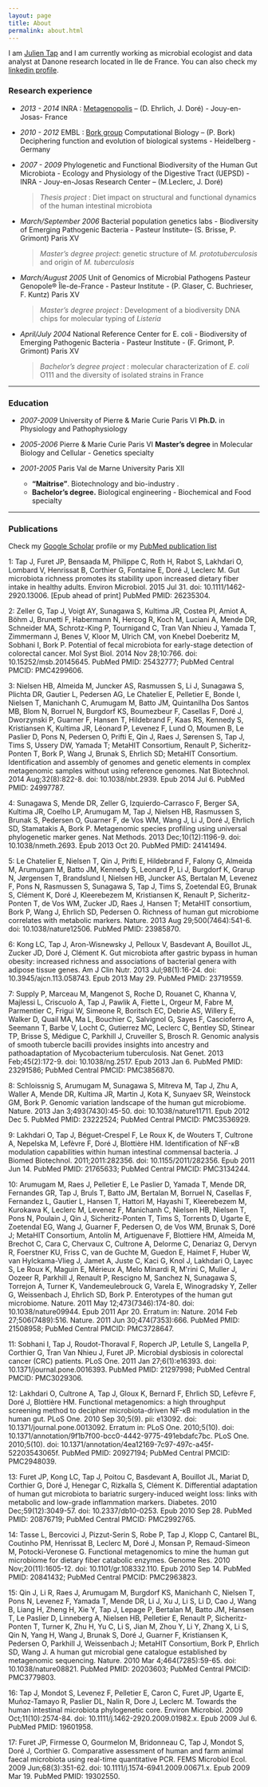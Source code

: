```yaml
---
layout: page
title: About
permalink: about.html
---
```




<div itemscope itemtype="http://schema.org/Person">

I am <a href="http://julientap.com" itemprop="url"> <span itemprop="name">Julien Tap</span></a> and 
I am currently working as <span itemprop="jobTitle">microbial ecologist</span> and data analyst at 
<span itemprop="affiliation">Danone research</span> located in <span itemprop="address" itemscope itemtype="http://schema.org/PostalAddress">
<span itemprop="addressRegion">Ile de France</span>. 
You can also check my <a itemprop="sameAs" href="http://www.linkedin.com/in/julientap" >linkedin profile</a>.

</div>
</div>

### Research experience

* _2013 - 2014_ INRA : [Metagenopolis](http://www.mgps.eu) – (D. Ehrlich, J. Doré) - Jouy-en-Josas- France

* _2010 - 2012_ EMBL : [Bork group](http://bork.embl.de) Computational Biology –  (P. Bork)  Deciphering function and evolution of biological systems - Heidelberg -Germany

* _2007 - 2009_ Phylogenetic and Functional Biodiversity of the Human Gut Microbiota - Ecology and Physiology of the Digestive Tract (UEPSD) - INRA - Jouy-en-Josas Research Center – (M.Leclerc, J. Doré)

	>_Thesis project_ : Diet impact on structural and functional dynamics of the human intestinal microbiota

* _March/September 2006_ Bacterial population genetics labs - Biodiversity of Emerging Pathogenic Bacteria - Pasteur Institute– (S. Brisse, P. Grimont) Paris XV

	>_Master’s degree project_: genetic structure of _M. prototuberculosis_ and origin of _M. tuberculosis_

* _March/August 2005_ Unit of Genomics of Microbial Pathogens Pasteur Genopole® Île-de-France - Pasteur Institute - (P. Glaser, C. Buchrieser, F. Kuntz) Paris XV

	>_Master’s degree project_ : Development of a biodiversity DNA chips for molecular typing of _Listeria_

* _April/July 2004_ National Reference Center for E. coli - Biodiversity of Emerging Pathogenic Bacteria - Pasteur Institute - (F. Grimont, P. Grimont) Paris XV

	>_Bachelor’s degree project_ : molecular characterization of _E. coli_ O111 and the diversity of isolated strains in France

---------------------------------------------------------

### Education

* _2007-2009_ University of Pierre & Marie Curie Paris VI
        **Ph.D.** in Physiology and Pathophysiology

* _2005-2006_ Pierre & Marie Curie Paris VI
        **Master’s degree** in Molecular Biology and Cellular - Genetics specialty

* _2001-2005_ Paris Val de Marne University Paris XII
	*  **“Maitrise”**. Biotechnology and bio-industry .
	* **Bachelor’s degree.** Biological engineering - Biochemical and Food specialty

-----------------------------------------------

### Publications

Check my [Google Scholar](http://scholar.google.com/citations?user=aYTQ-WkAAAAJ) profile or my [PubMed publication list](http://www.ncbi.nlm.nih.gov/pubmed?term=Tap%20Julien[Full%20Author%20Name])

1: Tap J, Furet JP, Bensaada M, Philippe C, Roth H, Rabot S, Lakhdari O, Lombard 
V, Henrissat B, Corthier G, Fontaine E, Doré J, Leclerc M. Gut microbiota
richness promotes its stability upon increased dietary fiber intake in healthy
adults. Environ Microbiol. 2015 Jul 31. doi: 10.1111/1462-2920.13006. [Epub ahead
of print] PubMed PMID: 26235304.


2: Zeller G, Tap J, Voigt AY, Sunagawa S, Kultima JR, Costea PI, Amiot A, Böhm J,
Brunetti F, Habermann N, Hercog R, Koch M, Luciani A, Mende DR, Schneider MA,
Schrotz-King P, Tournigand C, Tran Van Nhieu J, Yamada T, Zimmermann J, Benes V, 
Kloor M, Ulrich CM, von Knebel Doeberitz M, Sobhani I, Bork P. Potential of fecal
microbiota for early-stage detection of colorectal cancer. Mol Syst Biol. 2014
Nov 28;10:766. doi: 10.15252/msb.20145645. PubMed PMID: 25432777; PubMed Central 
PMCID: PMC4299606.


3: Nielsen HB, Almeida M, Juncker AS, Rasmussen S, Li J, Sunagawa S, Plichta DR, 
Gautier L, Pedersen AG, Le Chatelier E, Pelletier E, Bonde I, Nielsen T,
Manichanh C, Arumugam M, Batto JM, Quintanilha Dos Santos MB, Blom N, Borruel N, 
Burgdorf KS, Boumezbeur F, Casellas F, Doré J, Dworzynski P, Guarner F, Hansen T,
Hildebrand F, Kaas RS, Kennedy S, Kristiansen K, Kultima JR, Léonard P, Levenez
F, Lund O, Moumen B, Le Paslier D, Pons N, Pedersen O, Prifti E, Qin J, Raes J,
Sørensen S, Tap J, Tims S, Ussery DW, Yamada T; MetaHIT Consortium, Renault P,
Sicheritz-Ponten T, Bork P, Wang J, Brunak S, Ehrlich SD; MetaHIT Consortium.
Identification and assembly of genomes and genetic elements in complex
metagenomic samples without using reference genomes. Nat Biotechnol. 2014
Aug;32(8):822-8. doi: 10.1038/nbt.2939. Epub 2014 Jul 6. PubMed PMID: 24997787.


4: Sunagawa S, Mende DR, Zeller G, Izquierdo-Carrasco F, Berger SA, Kultima JR,
Coelho LP, Arumugam M, Tap J, Nielsen HB, Rasmussen S, Brunak S, Pedersen O,
Guarner F, de Vos WM, Wang J, Li J, Doré J, Ehrlich SD, Stamatakis A, Bork P.
Metagenomic species profiling using universal phylogenetic marker genes. Nat
Methods. 2013 Dec;10(12):1196-9. doi: 10.1038/nmeth.2693. Epub 2013 Oct 20.
PubMed PMID: 24141494.


5: Le Chatelier E, Nielsen T, Qin J, Prifti E, Hildebrand F, Falony G, Almeida M,
Arumugam M, Batto JM, Kennedy S, Leonard P, Li J, Burgdorf K, Grarup N, Jørgensen
T, Brandslund I, Nielsen HB, Juncker AS, Bertalan M, Levenez F, Pons N, Rasmussen
S, Sunagawa S, Tap J, Tims S, Zoetendal EG, Brunak S, Clément K, Doré J,
Kleerebezem M, Kristiansen K, Renault P, Sicheritz-Ponten T, de Vos WM, Zucker
JD, Raes J, Hansen T; MetaHIT consortium, Bork P, Wang J, Ehrlich SD, Pedersen O.
Richness of human gut microbiome correlates with metabolic markers. Nature. 2013 
Aug 29;500(7464):541-6. doi: 10.1038/nature12506. PubMed PMID: 23985870.


6: Kong LC, Tap J, Aron-Wisnewsky J, Pelloux V, Basdevant A, Bouillot JL, Zucker 
JD, Doré J, Clément K. Gut microbiota after gastric bypass in human obesity:
increased richness and associations of bacterial genera with adipose tissue
genes. Am J Clin Nutr. 2013 Jul;98(1):16-24. doi: 10.3945/ajcn.113.058743. Epub
2013 May 29. PubMed PMID: 23719559.


7: Supply P, Marceau M, Mangenot S, Roche D, Rouanet C, Khanna V, Majlessi L,
Criscuolo A, Tap J, Pawlik A, Fiette L, Orgeur M, Fabre M, Parmentier C, Frigui
W, Simeone R, Boritsch EC, Debrie AS, Willery E, Walker D, Quail MA, Ma L,
Bouchier C, Salvignol G, Sayes F, Cascioferro A, Seemann T, Barbe V, Locht C,
Gutierrez MC, Leclerc C, Bentley SD, Stinear TP, Brisse S, Médigue C, Parkhill J,
Cruveiller S, Brosch R. Genomic analysis of smooth tubercle bacilli provides
insights into ancestry and pathoadaptation of Mycobacterium tuberculosis. Nat
Genet. 2013 Feb;45(2):172-9. doi: 10.1038/ng.2517. Epub 2013 Jan 6. PubMed PMID: 
23291586; PubMed Central PMCID: PMC3856870.


8: Schloissnig S, Arumugam M, Sunagawa S, Mitreva M, Tap J, Zhu A, Waller A,
Mende DR, Kultima JR, Martin J, Kota K, Sunyaev SR, Weinstock GM, Bork P. Genomic
variation landscape of the human gut microbiome. Nature. 2013 Jan
3;493(7430):45-50. doi: 10.1038/nature11711. Epub 2012 Dec 5. PubMed PMID:
23222524; PubMed Central PMCID: PMC3536929.


9: Lakhdari O, Tap J, Béguet-Crespel F, Le Roux K, de Wouters T, Cultrone A,
Nepelska M, Lefèvre F, Doré J, Blottière HM. Identification of NF-κB modulation
capabilities within human intestinal commensal bacteria. J Biomed Biotechnol.
2011;2011:282356. doi: 10.1155/2011/282356. Epub 2011 Jun 14. PubMed PMID:
21765633; PubMed Central PMCID: PMC3134244.


10: Arumugam M, Raes J, Pelletier E, Le Paslier D, Yamada T, Mende DR, Fernandes 
GR, Tap J, Bruls T, Batto JM, Bertalan M, Borruel N, Casellas F, Fernandez L,
Gautier L, Hansen T, Hattori M, Hayashi T, Kleerebezem M, Kurokawa K, Leclerc M, 
Levenez F, Manichanh C, Nielsen HB, Nielsen T, Pons N, Poulain J, Qin J,
Sicheritz-Ponten T, Tims S, Torrents D, Ugarte E, Zoetendal EG, Wang J, Guarner
F, Pedersen O, de Vos WM, Brunak S, Doré J; MetaHIT Consortium, Antolín M,
Artiguenave F, Blottiere HM, Almeida M, Brechot C, Cara C, Chervaux C, Cultrone
A, Delorme C, Denariaz G, Dervyn R, Foerstner KU, Friss C, van de Guchte M,
Guedon E, Haimet F, Huber W, van Hylckama-Vlieg J, Jamet A, Juste C, Kaci G, Knol
J, Lakhdari O, Layec S, Le Roux K, Maguin E, Mérieux A, Melo Minardi R, M'rini C,
Muller J, Oozeer R, Parkhill J, Renault P, Rescigno M, Sanchez N, Sunagawa S,
Torrejon A, Turner K, Vandemeulebrouck G, Varela E, Winogradsky Y, Zeller G,
Weissenbach J, Ehrlich SD, Bork P. Enterotypes of the human gut microbiome.
Nature. 2011 May 12;473(7346):174-80. doi: 10.1038/nature09944. Epub 2011 Apr 20.
Erratum in: Nature. 2014 Feb 27;506(7489):516. Nature. 2011 Jun 30;474(7353):666.
PubMed PMID: 21508958; PubMed Central PMCID: PMC3728647.


11: Sobhani I, Tap J, Roudot-Thoraval F, Roperch JP, Letulle S, Langella P,
Corthier G, Tran Van Nhieu J, Furet JP. Microbial dysbiosis in colorectal cancer 
(CRC) patients. PLoS One. 2011 Jan 27;6(1):e16393. doi:
10.1371/journal.pone.0016393. PubMed PMID: 21297998; PubMed Central PMCID:
PMC3029306.


12: Lakhdari O, Cultrone A, Tap J, Gloux K, Bernard F, Ehrlich SD, Lefèvre F,
Doré J, Blottière HM. Functional metagenomics: a high throughput screening method
to decipher microbiota-driven NF-κB modulation in the human gut. PLoS One. 2010
Sep 30;5(9). pii: e13092. doi: 10.1371/journal.pone.0013092. Erratum in: PLoS
One. 2010;5(10). doi: 10.1371/annotation/9f1b7f00-bcc0-4442-9775-491ebdafc7bc.
PLoS One. 2010;5(10). doi:
10.1371/annotation/4ea12169-7c97-497c-a45f-52203543065f. PubMed PMID: 20927194;
PubMed Central PMCID: PMC2948039.


13: Furet JP, Kong LC, Tap J, Poitou C, Basdevant A, Bouillot JL, Mariat D,
Corthier G, Doré J, Henegar C, Rizkalla S, Clément K. Differential adaptation of 
human gut microbiota to bariatric surgery-induced weight loss: links with
metabolic and low-grade inflammation markers. Diabetes. 2010 Dec;59(12):3049-57. 
doi: 10.2337/db10-0253. Epub 2010 Sep 28. PubMed PMID: 20876719; PubMed Central
PMCID: PMC2992765.


14: Tasse L, Bercovici J, Pizzut-Serin S, Robe P, Tap J, Klopp C, Cantarel BL,
Coutinho PM, Henrissat B, Leclerc M, Doré J, Monsan P, Remaud-Simeon M,
Potocki-Veronese G. Functional metagenomics to mine the human gut microbiome for 
dietary fiber catabolic enzymes. Genome Res. 2010 Nov;20(11):1605-12. doi:
10.1101/gr.108332.110. Epub 2010 Sep 14. PubMed PMID: 20841432; PubMed Central
PMCID: PMC2963823.


15: Qin J, Li R, Raes J, Arumugam M, Burgdorf KS, Manichanh C, Nielsen T, Pons N,
Levenez F, Yamada T, Mende DR, Li J, Xu J, Li S, Li D, Cao J, Wang B, Liang H,
Zheng H, Xie Y, Tap J, Lepage P, Bertalan M, Batto JM, Hansen T, Le Paslier D,
Linneberg A, Nielsen HB, Pelletier E, Renault P, Sicheritz-Ponten T, Turner K,
Zhu H, Yu C, Li S, Jian M, Zhou Y, Li Y, Zhang X, Li S, Qin N, Yang H, Wang J,
Brunak S, Doré J, Guarner F, Kristiansen K, Pedersen O, Parkhill J, Weissenbach
J; MetaHIT Consortium, Bork P, Ehrlich SD, Wang J. A human gut microbial gene
catalogue established by metagenomic sequencing. Nature. 2010 Mar
4;464(7285):59-65. doi: 10.1038/nature08821. PubMed PMID: 20203603; PubMed
Central PMCID: PMC3779803.


16: Tap J, Mondot S, Levenez F, Pelletier E, Caron C, Furet JP, Ugarte E,
Muñoz-Tamayo R, Paslier DL, Nalin R, Dore J, Leclerc M. Towards the human
intestinal microbiota phylogenetic core. Environ Microbiol. 2009
Oct;11(10):2574-84. doi: 10.1111/j.1462-2920.2009.01982.x. Epub 2009 Jul 6.
PubMed PMID: 19601958.


17: Furet JP, Firmesse O, Gourmelon M, Bridonneau C, Tap J, Mondot S, Doré J,
Corthier G. Comparative assessment of human and farm animal faecal microbiota
using real-time quantitative PCR. FEMS Microbiol Ecol. 2009 Jun;68(3):351-62.
doi: 10.1111/j.1574-6941.2009.00671.x. Epub 2009 Mar 19. PubMed PMID: 19302550.





